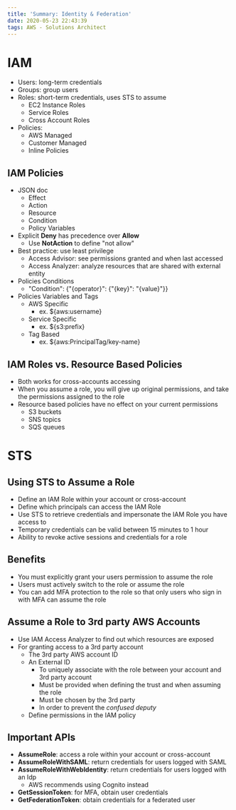 ```yaml
---
title: 'Summary: Identity & Federation'
date: 2020-05-23 22:43:39
tags: AWS - Solutions Architect
---
```


# IAM

- Users: long-term credentials
- Groups: group users
- Roles: short-term credentials, uses STS to assume
  - EC2 Instance Roles
  - Service Roles
  - Cross Account Roles
- Policies:
  - AWS Managed
  - Customer Managed
  - Inline Policies

## IAM Policies

- JSON doc
  - Effect
  - Action
  - Resource
  - Condition
  - Policy Variables
- Explicit **Deny** has precedence over **Allow**
  - Use **NotAction** to define "not allow"
- Best practice: use least privilege
  - Access Advisor: see permissions granted and when last accessed
  - Access Analyzer: analyze resources that are shared with external entity
- Policies Conditions
  - "Condition": {"{operator}": {"{key}": "{value}"}}
- Policies Variables and Tags
  - AWS Specific
    - ex. ${aws:username}
  - Service Specific
    - ex. ${s3:prefix}
  - Tag Based
    - ex. ${aws:PrincipalTag/key-name}

## IAM Roles vs. Resource Based Policies

- Both works for cross-accounts accessing
- When you assume a role, you will give up original permissions, and take the permissions assigned to the role
- Resource based policies have no effect on your current permissions
  - S3 buckets
  - SNS topics
  - SQS queues

# STS

## Using STS to Assume a Role

- Define an IAM Role within your account or cross-account
- Define which principals can access the IAM Role
- Use STS to retrieve credentials and impersonate the IAM Role you have access to
- Temporary credentials can be valid between 15 minutes to 1 hour
- Ability to revoke active sessions and credentials for a role

## Benefits

- You must explicitly grant your users permission to assume the role
- Users must actively switch to the role or assume the role
- You can add MFA protection to the role so that only users who sign in with MFA can assume the role

## Assume a Role to 3rd party AWS Accounts

- Use IAM Access Analyzer to find out which resources are exposed
- For granting access to a 3rd party account
  - The 3rd party AWS account ID
  - An External ID
    - To uniquely associate with the role between your account and 3rd party account
    - Must be provided when defining the trust and when assuming the role
    - Must be chosen by the 3rd party
    - In order to prevent the *confused deputy*
  - Define permissions in the IAM policy

## Important APIs

- **AssumeRole**: access a role within your account or cross-account
- **AssumeRoleWithSAML**: return credentials for users logged with SAML
- **AssumeRoleWithWebIdentity**: return credentials for users logged with an Idp
  - AWS recommends using Cognito instead
- **GetSessionToken**: for MFA, obtain user credentials
- **GetFederationToken**: obtain credentials for a federated user